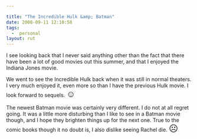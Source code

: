 ```yaml
---

title: "The Incredible Hulk &amp; Batman"
date: 2008-09-11 12:10:58
tags:
  -  personal
layout: rut
---
```


I see looking back that I never said anything other than the fact that there have been a lot of good movies out this summer, and that I enjoyed the Indiana Jones movie.  

We went to see the Incredible Hulk back when it was still in normal theaters.  I very much enjoyed it, even more so than I have the previous Hulk movie.  I look forward to sequels. <font size="+2">&#x263a;</font>

The newest Batman movie was certainly very different.  I do not at all regret going.  It was a little more disturbing than I like to see in a Batman movie though, and I hope they brighten things up for the next one.  True to the comic books though it no doubt is, I also dislike seeing Rachel die.  <font size="+2">&#x2639;</font>


